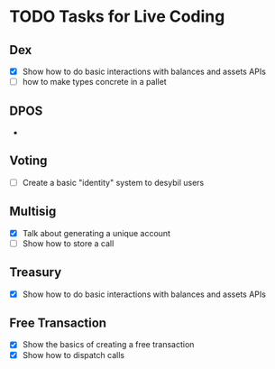 # TODO Tasks for Live Coding

## Dex

- [x] Show how to do basic interactions with balances and assets APIs
- [ ] how to make types concrete in a pallet

## DPOS

-

## Voting

- [ ] Create a basic "identity" system to desybil users

## Multisig

- [x] Talk about generating a unique account
- [ ] Show how to store a call

## Treasury

- [x] Show how to do basic interactions with balances and assets APIs

## Free Transaction

- [x] Show the basics of creating a free transaction
- [x] Show how to dispatch calls
